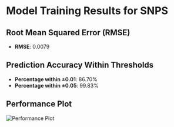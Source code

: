 # Model Training Results for SNPS

## Root Mean Squared Error (RMSE)
- **RMSE**: 0.0079

## Prediction Accuracy Within Thresholds
- **Percentage within ±0.01**: 86.70%
- **Percentage within ±0.05**: 99.83%

## Performance Plot
![Performance Plot](../imgs/SNPS.png)
